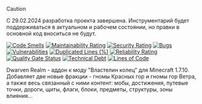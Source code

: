 > [!CAUTION]
> С 29.02.2024 разработка проекта завершена. Инструментарий будет поддерживаться в актуальном и рабочем состоянии, но
> правки в основной код вноситься не будут.

[![Code Smells][code_smells_badge]][code_smells_link]
[![Maintainability Rating][maintainability_rating_badge]][maintainability_rating_link]
[![Security Rating][security_rating_badge]][security_rating_link]
[![Bugs][bugs_badge]][bugs_link]
[![Vulnerabilities][vulnerabilities_badge]][vulnerabilities_link]
[![Duplicated Lines (%)][duplicated_lines_density_badge]][duplicated_lines_density_link]
[![Reliability Rating][reliability_rating_badge]][reliability_rating_link]
[![Quality Gate Status][quality_gate_status_badge]][quality_gate_status_link]
[![Technical Debt][technical_debt_badge]][technical_debt_link]
[![Lines of Code][lines_of_code_badge]][lines_of_code_link]

Dwarven Realm - аддон к моду "Властелин колец" для Minecraft 1.7.10. Добавляет две новые фракции - гномы Красных гор и
гномы гор Ветра, а также весь связанный с ними контент: мобы, достижения, путевые точки, дороги, щиты, флаги, блоки,
предметы, структуры, зоны влияния...

<!----------------------------------------------------------------------------->

[code_smells_badge]: https://sonarcloud.io/api/project_badges/measure?project=Hummel009_Dwarven-Realm&metric=code_smells

[code_smells_link]: https://sonarcloud.io/summary/overall?id=Hummel009_Dwarven-Realm

[maintainability_rating_badge]: https://sonarcloud.io/api/project_badges/measure?project=Hummel009_Dwarven-Realm&metric=sqale_rating

[maintainability_rating_link]: https://sonarcloud.io/summary/overall?id=Hummel009_Dwarven-Realm

[security_rating_badge]: https://sonarcloud.io/api/project_badges/measure?project=Hummel009_Dwarven-Realm&metric=security_rating

[security_rating_link]: https://sonarcloud.io/summary/overall?id=Hummel009_Dwarven-Realm

[bugs_badge]: https://sonarcloud.io/api/project_badges/measure?project=Hummel009_Dwarven-Realm&metric=bugs

[bugs_link]: https://sonarcloud.io/summary/overall?id=Hummel009_Dwarven-Realm

[vulnerabilities_badge]: https://sonarcloud.io/api/project_badges/measure?project=Hummel009_Dwarven-Realm&metric=vulnerabilities

[vulnerabilities_link]: https://sonarcloud.io/summary/overall?id=Hummel009_Dwarven-Realm

[duplicated_lines_density_badge]: https://sonarcloud.io/api/project_badges/measure?project=Hummel009_Dwarven-Realm&metric=duplicated_lines_density

[duplicated_lines_density_link]: https://sonarcloud.io/summary/overall?id=Hummel009_Dwarven-Realm

[reliability_rating_badge]: https://sonarcloud.io/api/project_badges/measure?project=Hummel009_Dwarven-Realm&metric=reliability_rating

[reliability_rating_link]: https://sonarcloud.io/summary/overall?id=Hummel009_Dwarven-Realm

[quality_gate_status_badge]: https://sonarcloud.io/api/project_badges/measure?project=Hummel009_Dwarven-Realm&metric=alert_status

[quality_gate_status_link]: https://sonarcloud.io/summary/overall?id=Hummel009_Dwarven-Realm

[technical_debt_badge]: https://sonarcloud.io/api/project_badges/measure?project=Hummel009_Dwarven-Realm&metric=sqale_index

[technical_debt_link]: https://sonarcloud.io/summary/overall?id=Hummel009_Dwarven-Realm

[lines_of_code_badge]: https://sonarcloud.io/api/project_badges/measure?project=Hummel009_Dwarven-Realm&metric=ncloc

[lines_of_code_link]: https://sonarcloud.io/summary/overall?id=Hummel009_Dwarven-Realm
